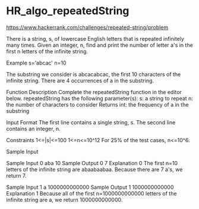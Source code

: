 # HR_algo_repeatedString
https://www.hackerrank.com/challenges/repeated-string/problem

There is a string, s, of lowercase English letters that is repeated infinitely many times. Given an integer, n, find and print the number of letter a's in the first n letters of the infinite string.

Example
s='abcac'
n=10

The substring we consider is abcacabcac, the first 10 characters of the infinite string. There are 4 occurrences of a in the substring.

Function Description
Complete the repeatedString function in the editor below.
repeatedString has the following parameter(s):
s: a string to repeat
n: the number of characters to consider
Returns
int: the frequency of a in the substring

Input Format
The first line contains a single string, s.
The second line contains an integer, n.

Constraints
1<=|s|<=100
1<=n<=10^12
For 25% of the test cases, n<=10^6.

Sample Input

Sample Input 0
aba
10
Sample Output 0
7
Explanation 0
The first n=10 letters of the infinite string are abaabaabaa. Because there are 7 a's, we return 7.

Sample Input 1
a
1000000000000
Sample Output 1
1000000000000
Explanation 1
Because all of the first n=1000000000000 letters of the infinite string are a, we return 1000000000000.
